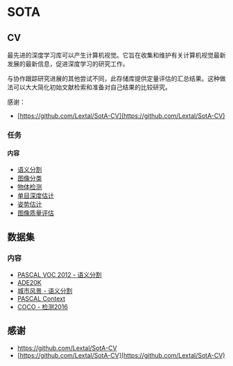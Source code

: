 # SOTA

## CV 

最先进的深度学习库可以产生计算机视觉。它旨在收集和维护有关计算机视觉最新发展的最新信息，促进深度学习的研究工作。

与协作跟踪研究进展的其他尝试不同，此存储库提供定量评估的汇总结果。这种做法可以大大简化初始文献检索和准备对自己结果的比较研究。

感谢：
- [https://github.com/Lextal/SotA-CV](https://github.com/Lextal/SotA-CV)

### 任务

#### 内容

- [语义分割](semantic_segmentation.md)
- [图像分类](image_classification.md)
- [物体检测](object_detection.md)
- [单目深度估计](depth_estimation.md)
- [姿势估计](pose_estimation.md)
- [图像质量评估](image_quality_assessment.md)

## 数据集

### 内容

- [PASCAL VOC 2012 - 语义分割](datasets/pascal_voc_2012_segmentation.md)
- [ADE20K](datasets/ade20k.md)
- [城市风景 - 语义分割](datasets/cityscapes_semantic.md)
- [PASCAL Context](datasets/pascal_context.md)
- [COCO - 检测2016](datasets/coco_detection.md)

## 感谢

- https://github.com/Lextal/SotA-CV
- [https://github.com/Lextal/SotA-CV](https://github.com/Lextal/SotA-CV)